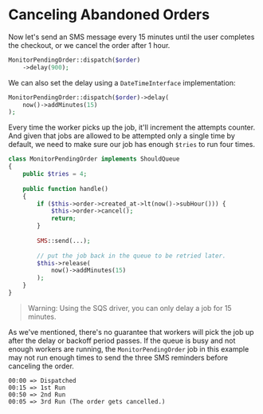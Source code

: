 # Canceling Abandoned Orders

Now let's send an SMS message every 15 minutes until the user completes the checkout, or we cancel the order after 1 hour.

```php
MonitorPendingOrder::dispatch($order)
	->delay(900);
```

We can also set the delay using a `DateTimeInterface` implementation:

```php
MonitorPendingOrder::dispatch($order)->delay(
	now()->addMinutes(15)
);
```

Every time the worker picks up the job, it'll increment the attempts counter. And given that jobs are allowed to be attempted only a single time by default, we need to make sure our job has enough `$tries` to run four times.

```php
class MonitorPendingOrder implements ShouldQueue
{
	public $tries = 4;
	
	public function handle()
	{	
		if ($this->order->created_at->lt(now()->subHour())) {
			$this->order->cancel();
			return;
		}
	
		SMS::send(...);
	
		// put the job back in the queue to be retried later.
		$this->release(
			now()->addMinutes(15)
		);
	}
}
```

> Warning: Using the SQS driver, you can only delay a job for 15 minutes.

As we've mentioned, there's no guarantee that workers will pick the job up after the delay or backoff period passes. If the queue is busy and not enough workers are running, the `MonitorPendingOrder` job in this example may not run enough times to send the three SMS reminders before canceling the order.

```
00:00 => Dispatched
00:15 => 1st Run
00:50 => 2nd Run
00:05 => 3rd Run (The order gets cancelled.)
```